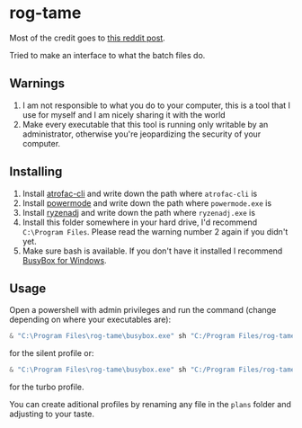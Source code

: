 # rog-tame

Most of the credit goes to
[this reddit post](https://www.reddit.com/r/FlowX13/comments/t32gra/how_to_gain_even_more_control_of_your_flow_x13/).

Tried to make an interface to what the batch files do.

## Warnings

1. I am not responsible to what you do to your computer, this is a tool that
I use for myself and I am nicely sharing it with the world
2. Make every executable that this tool is running only writable by an
administrator, otherwise you're jeopardizing the security of your computer.

## Installing

1. Install [atrofac-cli](https://github.com/cronosun/atrofac/tags) and write
down the path where `atrofac-cli` is
2. Install [powermode](https://github.com/AaronKelley/PowerMode/releases) and write
down the path where `powermode.exe` is
3. Install [ryzenadj](https://github.com/FlyGoat/RyzenAdj/releases) and write
down the path where `ryzenadj.exe` is
4. Install this folder somewhere in your hard drive, I'd recommend
`C:\Program Files`. Please read the warning number 2 again if you didn't yet.
5. Make sure bash is available. If you don't have it installed I recommend
[BusyBox for Windows](https://frippery.org/busybox).

## Usage

Open a powershell with admin privileges and run the command (change depending
on where your executables are):

```ps1
& "C:\Program Files\rog-tame\busybox.exe" sh "C:/Program Files/rog-tame/rog-tame" silent
```

for the silent profile or:

```ps1
& "C:\Program Files\rog-tame\busybox.exe" sh "C:/Program Files/rog-tame/rog-tame" turbo
```

for the turbo profile.

You can create aditional profiles by renaming any file in the `plans` folder
and adjusting to your taste.





